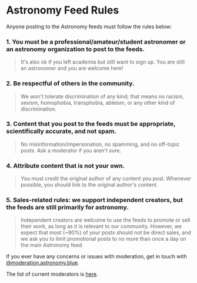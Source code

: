 # Astronomy Feed Rules

Anyone posting to the Astronomy feeds must follow the rules below:

### 1. You must be a professional/amateur/student astronomer or an astronomy organization to post to the feeds.
> It's also ok if you left academia but still want to sign up. You are still an astronomer and you are welcome here!

### 2. Be respectful of others in the community.
> We won't tolerate discrimination of any kind; that means no racism, sexism, homophobia, transphobia, ableism, or any other kind of discrimination.

### 3. Content that you post to the feeds must be appropriate, scientifically accurate, and not spam.
> No misinformation/impersonation, no spamming, and no off-topic posts. Ask a moderator if you aren't sure.

### 4. Attribute content that is not your own.
> You must credit the original author of any content you post. Whenever possible, you should link to the original author's content.

### 5. Sales-related rules: we support independent creators, but the feeds are still primarily for astronomy.
> Independent creators are welcome to use the feeds to promote or sell their work, as long as it is relevant to our community.
> However, we expect that most (~90%) of your posts should not be direct sales, and we ask you to limit promotional posts to no more than once a day on the main Astronomy feed.


If you ever have any concerns or issues with moderation, get in touch with [@moderation.astronomy.blue](https://bsky.app/profile/moderation.astronomy.blue).

The list of current moderators is [here](https://github.com/bluesky-astronomy/rules/blob/main/current-moderators.md).


